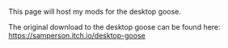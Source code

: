 This page will host my mods for the desktop goose. 

The original download to the desktop goose can be found here: https://samperson.itch.io/desktop-goose
